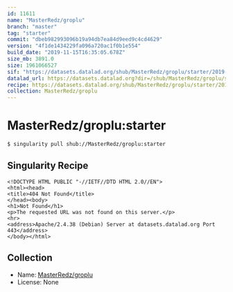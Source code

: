 ```yaml
---
id: 11611
name: "MasterRedz/groplu"
branch: "master"
tag: "starter"
commit: "dbeb982993096b19a94db7ea84d9eed9c4cd4629"
version: "4f1de1434229fa096a720ac1f0b1e554"
build_date: "2019-11-15T16:35:05.678Z"
size_mb: 3891.0
size: 1961066527
sif: "https://datasets.datalad.org/shub/MasterRedz/groplu/starter/2019-11-15-dbeb9829-4f1de143/4f1de1434229fa096a720ac1f0b1e554.sif"
datalad_url: https://datasets.datalad.org?dir=/shub/MasterRedz/groplu/starter/2019-11-15-dbeb9829-4f1de143/
recipe: https://datasets.datalad.org/shub/MasterRedz/groplu/starter/2019-11-15-dbeb9829-4f1de143/Singularity
collection: MasterRedz/groplu
---
```


# MasterRedz/groplu:starter

```bash
$ singularity pull shub://MasterRedz/groplu:starter
```

## Singularity Recipe

```singularity
<!DOCTYPE HTML PUBLIC "-//IETF//DTD HTML 2.0//EN">
<html><head>
<title>404 Not Found</title>
</head><body>
<h1>Not Found</h1>
<p>The requested URL was not found on this server.</p>
<hr>
<address>Apache/2.4.38 (Debian) Server at datasets.datalad.org Port 443</address>
</body></html>
```

## Collection

 - Name: [MasterRedz/groplu](https://github.com/MasterRedz/groplu)
 - License: None

